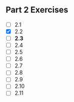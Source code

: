 ## Part 2 Exercises
- [ ] 2.1
- [x] 2.2
- [ ] **2.3**
- [ ] 2.4
- [ ] 2.5
- [ ] 2.6
- [ ] 2.7
- [ ] 2.8
- [ ] 2.9
- [ ] 2.10
- [ ] 2.11
